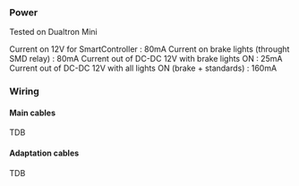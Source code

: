 ### Power
Tested on Dualtron Mini

Current on 12V for SmartController : 80mA
Current on brake lights (throught SMD relay) : 80mA
Current out of DC-DC 12V with brake lights ON : 25mA
Current out of DC-DC 12V with all lights ON (brake + standards) : 160mA

### Wiring
#### Main cables
TDB

#### Adaptation cables
TDB

